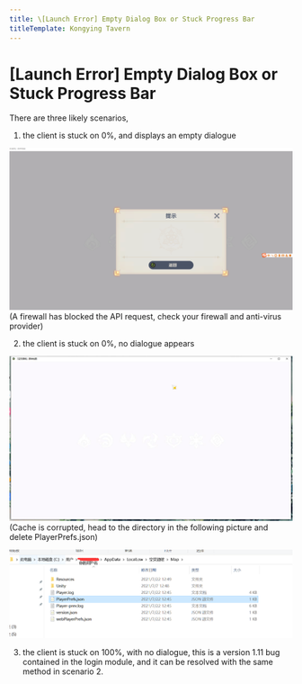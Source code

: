 ```yaml
---
title: \[Launch Error] Empty Dialog Box or Stuck Progress Bar
titleTemplate: Kongying Tavern
---
```


[原文：【无法打开】空窗提示或卡进度条]: # 'https://support.qq.com/products/321980/faqs/99662'

# [Launch Error] Empty Dialog Box or Stuck Progress Bar

There are three likely scenarios,

1. the client is stuck on 0%, and displays an empty dialogue

![](/imgs/ja/manual/launcherror/1.png)
(A firewall has blocked the API request, check your firewall and anti-virus provider)

2. the client is stuck on 0%, no dialogue appears

![](/imgs/ja/manual/launcherror/2.jpeg)
(Cache is corrupted, head to the directory in the following picture and delete PlayerPrefs.json)

![](/imgs/ja/manual/launcherror/3.png)

3. the client is stuck on 100%, with no dialogue, this is a version 1.11 bug contained in the login module, and it can be resolved with the same method in scenario 2.
